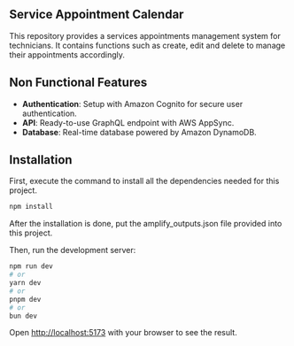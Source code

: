 ## Service Appointment Calendar

This repository provides a services appointments management system for technicians. It contains functions such as create, edit and delete to manage their appointments accordingly.

## Non Functional Features

- **Authentication**: Setup with Amazon Cognito for secure user authentication.
- **API**: Ready-to-use GraphQL endpoint with AWS AppSync.
- **Database**: Real-time database powered by Amazon DynamoDB.

## Installation
First, execute the command to install all the dependencies needed for this project.

```bash
npm install
```

After the installation is done, put the amplify_outputs.json file provided into this project.

Then, run the development server:

```bash
npm run dev
# or
yarn dev
# or
pnpm dev
# or
bun dev
```

Open [http://localhost:5173](http://localhost:5173) with your browser to see the result.